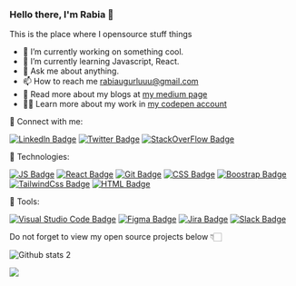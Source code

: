 ### Hello there, I'm Rabia 👋


This is the place where I opensource stuff  things 

- 🔭 I’m currently working on something cool.
- 🌱 I’m currently learning Javascript, React.
- 💬 Ask me about anything.
- 📫 How to reach me [rabiaugurluuu@gmail.com](https://rabiaugurluuu@gmail.com)
- 📝 Read more about my blogs at [my medium page](https://medium.com/@rabiaugurlu)
- 👨‍💻 Learn more about my work in [my codepen account](https://codepen.io/rabiaugurlu)


🔗  Connect with me:

[![Linkedln Badge](https://img.shields.io/badge/-0077B5?style=for-the-badge&logo=linkedin&logoColor=white)](https://www.linkedin.com/in/rabiaugurlu/)
[![Twitter Badge](https://img.shields.io/badge/-1A8CD8?style=for-the-badge&logo=twitter&logoColor=white)](https://twitter.com/rabia_ugurlu)
[![StackOverFlow Badge](https://img.shields.io/badge/-FFF?style=for-the-badge&logo=stackoverflow&logoColor=orange)](https://stackoverflow.com/users/16187438/rabia-u%c4%9furlu)

🔗 Technologies:

[![JS Badge](https://img.shields.io/badge/-F0DB4F?style=for-the-badge&logo=javaScript&logoColor=black)](https://developer.mozilla.org/en-US/docs/Web/JavaScript)
[![React Badge](https://img.shields.io/badge/-111111?style=for-the-badge&logo=react&logoColor=#61DBFB)](https://reactjs.org/)
[![Git Badge](https://img.shields.io/badge/-E44C30?style=for-the-badge&logo=git&logoColor=white)](https://git-scm.com/)
[![CSS Badge](https://img.shields.io/badge/-33A9DC?style=for-the-badge&logo=CSS3&logoColor=white)](https://www.w3schools.com/css/)
[![Boostrap Badge](https://img.shields.io/badge/-7952B3?style=for-the-badge&logo=bootstrap&logoColor=white)](https://getbootstrap.com/)
[![TailwindCss Badge](https://img.shields.io/badge/-FFF?style=for-the-badge&logo=tailwindCss&logoColor=#36B7F0)](https://tailwindcss.com/)
[![HTML Badge](https://img.shields.io/badge/-E44D26?style=for-the-badge&logo=html5&logoColor=white)](https://www.w3schools.com/html/)


🔗  Tools:

[![Visual Studio Code Badge](https://img.shields.io/badge/-41AEF2?style=for-the-badge&logo=VisualStudioCode&logoColor=white)](https://code.visualstudio.com/)
[![Figma Badge](https://img.shields.io/badge/-000000?style=for-the-badge&logo=figma&logoColor=white)](https://www.figma.com/)
[![Jira Badge](https://img.shields.io/badge/-0052CC?style=for-the-badge&logo=Jira&logoColor=white)](https://jira.atlassian.com/)
[![Slack Badge](https://img.shields.io/badge/-481449?style=for-the-badge&logo=slack&logoColor=white)](https://slack.com/)

Do not forget to view my open source projects below 👇🏻


![Github stats 2](https://github-readme-stats.vercel.app/api?username=rabiaugurlu&show_icons=true&theme=dark)

![](https://komarev.com/ghpvc/?username=rabiaugurlu&color=ff69b4&style=flat)



